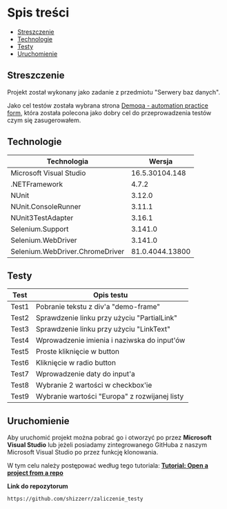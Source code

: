# Spis treści
* [Streszczenie](#streszczenie)
* [Technologie](#technologie)
* [Testy](#testy)
* [Uruchomienie](#uruchomienie)

## Streszczenie
Projekt został wykonany jako zadanie z przedmiotu "Serwery baz danych". 

Jako cel testów została wybrana strona [Demoqa - automation practice form](https://demoqa.com/automation-practice-form/), która została polecona jako dobry cel do przeprowadzenia testów czym się zasugerowałem.

## Technologie

| Technologia | Wersja |
|-----------|---------|
| Microsoft Visual Studio | 16.5.30104.148
| .NETFramework | 4.7.2
| NUnit | 3.12.0
| NUnit.ConsoleRunner | 3.11.1
| NUnit3TestAdapter | 3.16.1
| Selenium.Support | 3.141.0
| Selenium.WebDriver | 3.141.0
| Selenium.WebDriver.ChromeDriver | 81.0.4044.13800

## Testy 

| Test | Opis testu |
|-----------|---------|
| Test1 | Pobranie tekstu z div'a "demo-frame"
| Test2 | Sprawdzenie linku przy użyciu "PartialLink"
| Test3 | Sprawdzenie linku przy użyciu "LinkText"
| Test4 | Wprowadzenie imienia i naziwska do input'ów
| Test5 | Proste kliknięcie w button
| Test6 | Kliknięcie w radio button
| Test7 | Wprowadzenie daty do input'a
| Test8 | Wybranie 2 wartości w checkbox'ie
| Test9 | Wybranie wartości "Europa" z rozwijanej listy

## Uruchomienie
Aby uruchomić projekt można pobrać go i otworzyć po przez **Microsoft Visual Studio** lub jeżeli posiadamy zintegrowanego GitHuba z naszym Microsoft Visual Studio po przez funkcję klonowania.

W tym celu należy postępować według tego tutoriala: [**Tutorial: Open a project from a repo**](https://docs.microsoft.com/en-us/visualstudio/get-started/tutorial-open-project-from-repo?view=vs-2019)

**Link do repozytorum**
```
https://github.com/shizzerr/zaliczenie_testy
```
